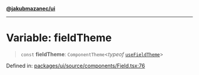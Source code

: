 [**@jakubmazanec/ui**](../README.md)

---

# Variable: fieldTheme

> `const` **fieldTheme**: `ComponentTheme`\<_typeof_
> [`useFieldTheme`](../functions/useFieldTheme.md)\>

Defined in:
[packages/ui/source/components/Field.tsx:76](https://github.com/jakubmazanec/tools/blob/40ba1fb8bbde716fbe797d7886fffe14521e098a/packages/ui/source/components/Field.tsx#L76)
